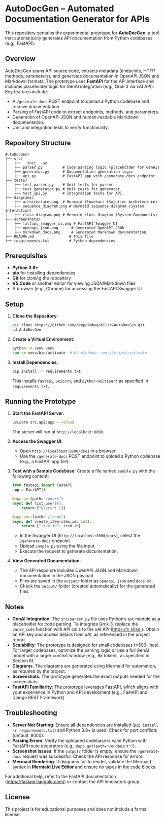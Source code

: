 # AutoDocGen – Automated Documentation Generator for APIs

This repository contains the experimental prototype for **AutoDocGen**, a tool that automatically generates API documentation from Python codebases (e.g., FastAPI).

## Overview

AutoDocGen scans API source code, extracts metadata (endpoints, HTTP methods, parameters), and generates documentation in OpenAPI JSON and Markdown formats. The prototype uses **FastAPI** for the API interface and includes placeholder logic for GenAI integration (e.g., Grok 3 via xAI API). Key features include:

- A `/generate-docs` POST endpoint to upload a Python codebase and receive documentation.
- Parsing of FastAPI code to extract endpoints, methods, and parameters.
- Generation of OpenAPI JSON and human-readable Markdown documentation.
- Unit and integration tests to verify functionality.

## Repository Structure

```
AutoDocGen/
├── src/
│   ├── __init__.py
│   ├── parser.py         # Code parsing logic (placeholder for GenAI)
│   ├── generator.py      # Documentation generation logic
│   ├── api.py            # FastAPI app with /generate-docs endpoint
├── tests/
│   ├── test_parser.py    # Unit tests for parser
│   ├── test_generator.py # Unit tests for generator
│   ├── test_api.py       # Integration tests for API
├── diagrams/
│   ├── architecture.png  # Mermaid flowchart (Solution Architecture)
│   ├── sequence_diagram.png # Mermaid sequence diagram (System Interaction)
│   ├── class_diagram.png # Mermaid class diagram (System Components)
├── screenshots/
│   ├── fastapi_swagger_ui.png # FastAPI Swagger UI
│   ├── openapi_json.png      # Generated OpenAPI JSON
│   ├── markdown_docs.png     # Generated Markdown documentation
├── README.md                # This file
├── requirements.txt         # Python dependencies
```

## Prerequisites

- **Python 3.8+**
- **pip** for installing dependencies
- **Git** for cloning the repository
- **VS Code** or another editor for viewing JSON/Markdown files
- A browser (e.g., Chrome) for accessing the FastAPI Swagger UI

## Setup

1. **Clone the Repository**:

   ```bash
   git clone https://github.com/deepakbhagatiitr/AutoDocGen.git
   cd AutoDocGen
   ```

2. **Create a Virtual Environment**:

   ```bash
   python -m venv venv
   source venv/bin/activate  # On Windows: venv\Scripts\activate
   ```

3. **Install Dependencies**:
   ```bash
   pip install -r requirements.txt
   ```
   This installs `fastapi`, `uvicorn`, and `python-multipart` as specified in `requirements.txt`.

## Running the Prototype

1. **Start the FastAPI Server**:

   ```bash
   uvicorn src.api:app --reload
   ```

   The server will run at `http://localhost:8000`.

2. **Access the Swagger UI**:

   - Open `http://localhost:8000/docs` in a browser.
   - Use the `/generate-docs` POST endpoint to upload a Python codebase (e.g., a FastAPI app file).

3. **Test with a Sample Codebase**:
   Create a file named `sample.py` with the following content:

   ```python
   from fastapi import FastAPI
   app = FastAPI()

   @app.get(path="/users")
   async def list_users():
       return {"users": []}

   @app.post(path="/items")
   async def create_item(item_id: int):
       return {"item_id": item_id}
   ```

   - In the Swagger UI (`http://localhost:8000/docs`), select the `/generate-docs` endpoint.
   - Upload `sample.py` using the file input.
   - Execute the request to generate documentation.

4. **View Generated Documentation**:
   - The API response includes OpenAPI JSON and Markdown documentation in the JSON payload.
   - Files are saved in the `output/` folder as `openapi.json` and `docs.md`.
   - Check the `output/` folder (created automatically) for the generated files.

## Notes

- **GenAI Integration**: The `src/parser.py` file uses Python’s `ast` module as a placeholder for code parsing. To integrate Grok 3, replace the `parse_code` function with API calls to the xAI API (https://x.ai/api). Obtain an API key and access details from xAI, as referenced in the project report.
- **Scalability**: The prototype is designed for small codebases (<500 lines). For larger codebases, optimize the parsing logic or use a full GenAI model with a larger context window (e.g., 8k tokens, as specified in Section 6).
- **Diagrams**: The diagrams are generated using Mermaid for automation, as required by the project.
- **Screenshots**: The prototype generates the exact outputs needed for the screenshots.
- **FastAPI Familiarity**: The prototype leverages FastAPI, which aligns with your experience in Python and API development (e.g., FastAPI and Django REST Framework).

## Troubleshooting

- **Server Not Starting**: Ensure all dependencies are installed (`pip install -r requirements.txt`) and Python 3.8+ is used. Check for port conflicts (default: 8000).
- **Parsing Errors**: Verify the uploaded codebase is valid Python with FastAPI route decorators (e.g., `@app.get(path="/endpoint")`).
- **Screenshot Issues**: If the `output/` folder is empty, ensure the `/generate-docs` request was successful. Check the API response for errors.
- **Mermaid Rendering**: If diagrams fail to render, validate the Mermaid syntax in **Mermaid Live Editor** and ensure no typos in the code blocks.

For additional help, refer to the FastAPI documentation (https://fastapi.tiangolo.com/) or contact the API Innovators group.

## License

This project is for educational purposes and does not include a formal license.
